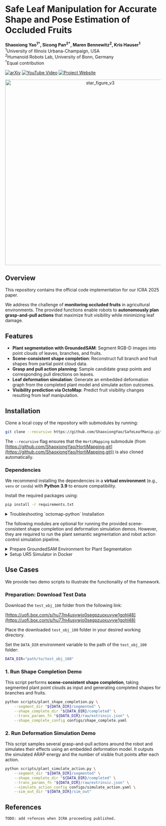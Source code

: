 # Safe Leaf Manipulation for Accurate Shape and Pose Estimation of Occluded Fruits

**Shaoxiong Yao<sup>1†</sup>, Sicong Pan<sup>2†</sup>, Maren Bennewitz<sup>2</sup>, Kris Hauser<sup>1</sup>**  
<sup>1</sup>University of Illinois Urbana-Champaign, USA  
<sup>2</sup>Humanoid Robots Lab, University of Bonn, Germany  
<sup>†</sup>Equal contribution

[![arXiv](https://img.shields.io/badge/arXiv-2409.17389-b31b1b.svg)](https://arxiv.org/abs/2409.17389)  [![YouTube Video](https://img.shields.io/badge/Video-Youtube-red?logo=youtube)](https://youtu.be/bHzx8Zcsfoo) [![Project Website](https://img.shields.io/badge/Website-Project-blue?logo=githubpages&logoColor=white)](https://shaoxiongyao.github.io/lmap-ssc/)


<p align="center">
   <img width="600" alt="star_figure_v3" src="https://github.com/user-attachments/assets/72f90d31-9b38-4290-8b72-eb02ac3ff3ea" />
</p>

## Overview

This repository contains the official code implementation for our ICRA 2025 paper.

We address the challenge of **monitoring occluded fruits** in agricultural environments. The provided functions enable robots to **autonomously plan grasp-and-pull actions** that maximize fruit visibility while minimizing leaf damage.

## Features

- **Plant segmentation with GroundedSAM**: Segment RGB-D images into point clouds of leaves, branches, and fruits.
- **Scene-consistent shape completion**: Reconstruct full branch and fruit shapes from partial point cloud data.
- **Grasp and pull action planning**: Sample candidate grasp points and corresponding pull directions on leaves.
- **Leaf deformation simulation**: Generate an embedded deformation graph from the completed plant model and simulate action outcomes.
- **Visibility prediction via OctoMap**: Predict fruit visibility changes resulting from leaf manipulation.

## Installation

Clone a local copy of the repository with submodules by running:

```bash
git clone --recursive https://github.com/ShaoxiongYao/SafeLeafManip.git
```

The `--recursive` flag ensures that the `HortiMapping` submodule (from [https://github.com/ShaoxiongYao/HortiMapping.git](https://github.com/ShaoxiongYao/HortiMapping.git)) is also cloned automatically.

### Dependencies

We recommend installing the dependencies in a **virtual environment** (e.g., `venv` or `conda`) with **Python 3.9** to ensure compatibility.

Install the required packages using:

```bash
pip install -r requirements.txt
```

<details>
<summary> Troubleshooting `octomap-python` Installation </summary>

To install `octomap-python`, please follow the steps below:

1. Install CMake essentials and required system libraries:

```bash
sudo apt-get install libqt5opengl5-dev libqt5svg5-dev build-essential cmake
```

2. Install a compatible version of CMake via pip:

```bash
pip install cmake==3.24.0
```

3. Update your C++ compiler flags before installing `octomap-python`:

```bash
export CXXFLAGS="-std=c++11"
pip install octomap-python
```

</details>

The following modules are optional for running the provided scene-consistent shape completion and deformation simulation demos.
However, they are required to run the plant semantic segmentation and robot action control simulation pipeline.

<details>
<summary>Prepare GroundedSAM Environment for Plant Segmentation</summary>


> **Note:** This setup is only required if you want to re-run the segmentation step. For shape completion and deformation simulation, pre-segmented masks are already provided in the demo data.

1. **Clone Required Repositories**

```bash
git clone https://github.com/IDEA-Research/GroundingDINO.git
git clone https://github.com/facebookresearch/segment-anything.git
```

2. **Install Dependencies**

Follow the [GroundedSAM](https://github.com/IDEA-Research/Grounded-Segment-Anything) instructions to install both modules:

```bash
python -m pip install -e segment_anything
pip install --no-build-isolation -e GroundingDINO
```

You're now ready to run plant segmentation using GroundedSAM.
</details>

<details>
<summary>Setup UR5 Simulator in Docker </summary>

1. **Install Docker on Linux**  
   Follow instructions at: https://docs.docker.com/engine/install/

2. **Pull the URSim Docker Image**  
   ```bash
   docker pull universalrobots/ursim_e-series
   ```

3. **Start the URSim Container**  
   ```bash
   docker run --rm -it --net=host universalrobots/ursim_e-series
   ```

4. **Get the Robot IP Address**  
   When URSim starts, note the IP address shown when you start the container.  
   Update your control scripts to use this IP.

5. **Turns on Simulator and Enable Remote Control in URSim**  
   Inside the URSim GUI:
   - Press the **power button** (bottom-left), then press **Start**
   - Go to **Settings → System → Remote Control**
   - Click **Enable**

You're now ready to run your control pipeline.
</details>


## Use Cases

We provide two demo scripts to illustrate the functionality of the framework.

### Preparation: Download Test Data

Download the `test_obj_100` folder from the following link:

[https://uofi.box.com/s/hu77m4usywjo0segpzuoxuvyw1gohl48](https://uofi.box.com/s/hu77m4usywjo0segpzuoxuvyw1gohl48)

Place the downloaded `test_obj_100` folder in your desired working directory.

Set the `DATA_DIR` environment variable to the path of the `test_obj_100` folder:

```bash
DATA_DIR="path/to/test_obj_100"
```


### 1. Run Shape Completion Demo

This script performs **scene-consistent shape completion**, taking segmented plant point clouds as input and generating completed shapes for branches and fruits.

```bash
python scripts/plant_shape_completion.py \
    --segment_dir "${DATA_DIR}/segmented" \
    --shape_complete_dir "${DATA_DIR}/completed" \
    --trans_params_fn "${DATA_DIR}/raw/extrinsic.json" \
    --shape_complete_config configs/shape_complete.yaml
```


### 2. Run Deformation Simulation Demo

This script samples several grasp-and-pull actions around the robot and simulates their effects using an embedded deformation model. It outputs the simulated ARAP energy and the number of visible fruit points after each action.

```bash
python scripts/plant_simulate_action.py \
    --segment_dir "${DATA_DIR}/segmented" \
    --shape_complete_dir "${DATA_DIR}/completed" \
    --trans_params_fn "${DATA_DIR}/raw/extrinsic.json" \
    --simulate_action_config configs/simulate_action.yaml \
    --sim_out_dir "${DATA_DIR}/sim_out"
```

## References
```
TODO: add refences when ICRA proceeding published.
```

